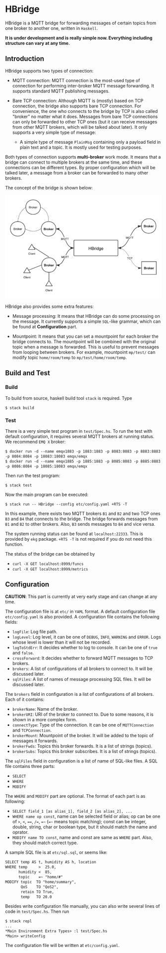 # HBridge

HBridge is a MQTT bridge for forwarding messages of certain topics from one broker to another one, written in `Haskell`.

**It is under development and is really simple now. Everything including structure can vary at any time.**

## Introduction

HBridge supports two types of connection:

- MQTT connection: MQTT connection is the most-used type of connection for performing inter-broker MQTT message forwarding. It supports standard MQTT publishing messages.
- Bare TCP connection: Although MQTT is (mostly) based on TCP connection, the bridge also supports bare TCP connection. For convenience, the one who connects to the bridge by TCP is also called "broker" no matter what it does. Messages from bare TCP connections can only be forwarded to other TCP ones (but it can receive messages from other MQTT brokers, which will be talked about later). It only supports a very simple type of message:

  + A simple type of message `PlainMsg` containing only a payload field in plain text and a topic. It is mostly used for testing purposes.

Both types of connection supports **multi-broker** work mode. It means that a bridge can connect to multiple brokers at the same time, and these connections can be different types. By proper configuration which will be talked later, a message from a broker can be forwarded to many other brokers.

The concept of the bridge is shown below:

![structure](./docs/images/structure.png)

HBridge also provides some extra features:

- Message processing: It means that HBridge can do some processing on the message. It currently supports a simple `SQL`-like grammar, which can be found at **Configuration** part.

- Mountpoint: It means that you can set a mountpoint for each broker the bridge connects to. The mountpoint will be combined with the original topic when a message is forwarded. This is useful to prevent messages from looping between brokers. For example, mountpoint `mp/test/` can modify topic `home/room/temp` to `mp/test/home/room/temp`.

## Build and Test

### Build
To build from source, haskell build tool `stack` is required. Type
```
$ stack build
```

### Test

There is a very simple test program in `test/Spec.hs`. To run the test with default configuration, it requires several MQTT brokers at running status. We recommend `EMQ X` broker:
```
$ docker run -d --name emqx1883 -p 1883:1883 -p 8083:8083 -p 8883:8883 -p 8084:8084 -p 18083:18083 emqx/emqx
$ docker run -d --name emqx1885 -p 1885:1883 -p 8085:8083 -p 8885:8883 -p 8086:8084 -p 18085:18083 emqx/emqx
```

Then run the test program:
```
$ stack test
```

Now the main program can be executed:
```
$ stack run -- HBridge --config etc/config.yaml +RTS -T
```

In this example, there exists two MQTT brokers `B1` and `B2` and two TCP ones `B3` and `B4` that connects to the bridge. The bridge forwards messages from `B1` and `B2` to other brokers. Also, `B3` sends messages to `B4` and vice versa.

The system running status can be found at `localhost:22333`. This is provided by `ekg` package. `+RTS -T` is not required if you do not need this function.

The status of the bridge can be obtained by

- `curl -X GET localhost:8999/funcs`
- `curl -X GET localhost:8999/metrics`

## Configuration

**CAUTION**: This part is currently at very early stage and can change at any time.

The configuration file is at `etc/` in `YAML` format. A default configuration file `etc/config.yaml` is also provided. A configuration file contains the following fields:

- `logFile`: Log file path.
- `logLevel`: Log level, it can be one of `DEBUG`, `INFO`, `WARNING` and `ERROR`. Logs whose level is lower than it will not be recorded.
- `logToStdErr`: It decides whether to log to console. It can be one of `true` and `false`.
- `crossForward`: It decides whether to forward MQTT messages to TCP brokers.
- `brokers`: A list of configurations of all brokers to connect to. It will be discussed later.
- `sqlFiles`: A list of names of message processing SQL files. It will be discussed later.

The `brokers` field in configuration is a list of configurations of all brokers. Each of it contains:

- `brokerName`: Name of the broker.
- `brokerURI`: URI of the broker to connect to. Due to some reasons, it is shown in a more complex form.
- `connectType`: Type of the connection. It can be one of `MQTTConnection` and `TCPConnection`.
- `brokerMount`: Mountpoint of the broker. It will be added to the topic of messages it forwards.
- `brokerFwds`: Topics this broker forwards. It is a list of strings (topics).
- `brokerSubs`: Topics this broker subscribes. It is a list of strings (topics).

The `sqlFiles` field in configuration is a list of name of SQL-like files. A SQL file contains three parts:
- `SELECT`
- `WHERE`
- `MODIFY`

The `WHERE` and `MODIFY` part are optional. The format of each part is as following:
- `SELECT field_1 [as alias_1], field_2 [as alias_2], ...`
- `WHERE name op const`, name can be selected field or alias; op can be one of `>`, `<`, `==`, `/=`, `=~` (`=~` means topic matching); const can be integer, double, string, char or boolean type, but it should match the name and oprator.
- `MODIFY name TO const`, name and const are same as `WHERE` part. Also, they should match correct type.

A sample SQL file is at `etc/sql.sql`, or seems like:
```
SELECT temp AS t, humidity AS h, location
WHERE temp     >  25.0,
      humidity <  85,
      topic    =~ "home/#"
MODIFY topic  TO "home/summary",
       QoS    TO "QoS2",
       retain TO True,
       temp   TO 20.0
```

Besides write configuration file manually, you can also write several lines of code in `test/Spec.hs`. Then run
```
$ stack repl
...
*Main Environment Extra Types> :l test/Spec.hs
*Main> writeConfig
```
The configuration file will be written at `etc/config.yaml`.
